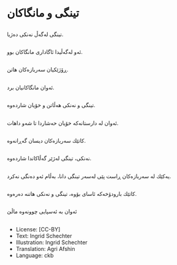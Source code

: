 # تینگی و مانگاكان

##
تینگی لەگەڵ نه‌نکی دەژیا.

##
ئەو لەگەڵیدا ئاگاداری مانگاكان بوو.

##
ڕۆژێكیان سەربازەكان هاتن.

##
ئەوان مانگاكانیان برد.

##
تینگی و نه‌نکی هەڵاتن و خۆیان شاردەوە.

##
ئەوان لە دارستانەكە خۆیان حەشاردا تا شەو داهات.

##
كاتێك سەربازەكان دیسان گەڕانەوە.

##
نه‌نکی، تینگی لەژێر گەڵاكاندا شاردەوە.

##
یەكێك لە سەربازەكان ڕاست پێی لەسەر تینگی دانا، بەڵام ئەو دەنگی نەكرد.

##
كاتێك بارودۆخەكە ئاسای بۆوه، تینگی و نه‌نکی هاتنە دەرەوە.

##
ئەوان بە ئەسپایی چوونەوە ماڵێ

##
* License: [CC-BY]
* Text: Ingrid Schechter
* Illustration: Ingrid Schechter
* Translation: Agri Afshin
* Language: ckb
